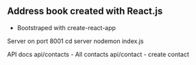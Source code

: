 ## Address book created with React.js

- Bootstraped with create-react-app

Server on port 8001
cd server
nodemon index.js


API docs
api/contacts - All contacts
api/contact - create contact